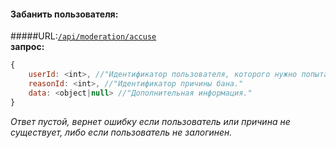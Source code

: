 #### Забанить пользователя:  
#####URL:[`/api/moderation/accuse`](http://funstream.tv/api/moderation/accuse)  
**запрос:**
```js
{
    userId: <int>, //"Идентификатор пользователя, которого нужно попытаться забанить."
    reasonId: <int>, //"Идентификатор причины бана."
    data: <object|null> //"Дополнительная информация."
}
```
*Ответ пустой, вернет ошибку если пользователь или причина не существует, либо если пользователь не залогинен.*
